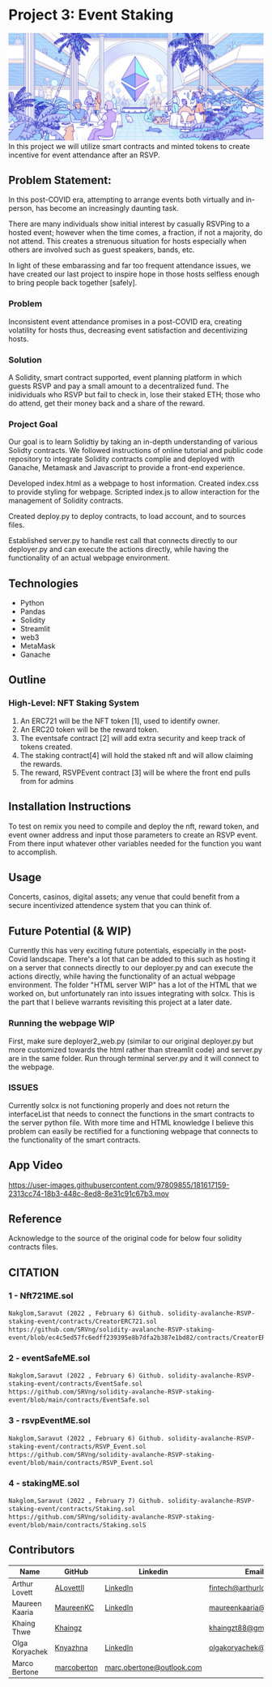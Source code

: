 # Project 3: Event Staking
![](Resources/hero.png)
In this project we will utilize smart contracts and minted tokens to create incentive for event attendance after an RSVP.


## Problem Statement:
In this post-COVID era, attempting to arrange events both virtually and in-person, has become an increasingly daunting task. 

There are many individuals show initial interest by casually RSVPing to a hosted event; however when the time comes, a fraction, if not a majority, do not attend. This creates a strenuous situation for hosts especially when others are involved such as guest speakers, bands, etc.

In light of these embarassing and far too frequent attendance issues, we have created our last project to inspire hope in those hosts selfless enough to bring people back together [safely]. 

### Problem
Inconsistent event attendance promises in a post-COVID era, creating volatility for hosts thus, decreasing event satisfaction and decentivizing hosts.

### Solution
A Solidity, smart contract supported, event planning platform in which guests RSVP and pay a small amount to a decentralized fund. The inidividuals who RSVP but fail to check in, lose their staked ETH; those who do attend, get their money back and a share of the reward.

### Project Goal
Our goal is to learn Solidtiy by taking an in-depth understanding of various Solidty contracts. We followed instructions of online tutorial and public code repository 
to integrate Solidity contracts complie and deployed with Ganache, Metamask and Javascript to provide a front-end experience.

Developed index.html as a webpage to host information. Created index.css to provide styling for webpage. Scripted index.js to allow interaction for the management of Solidity contracts.

Created deploy.py to deploy contracts, to load account, and to sources files. 
 
Established server.py to handle rest call that connects directly to our deployer.py and can execute the actions directly, while having the functionality of an actual webpage environment.

## Technologies
* Python 
* Pandas
* Solidity
* Streamlit
* web3
* MetaMask
* Ganache


## Outline
### High-Level: NFT Staking System
1.  An ERC721 will be the NFT token [1], used to identify owner.
2.  An ERC20 token will be the reward token.
3.	The eventsafe contract [2] will add extra security and keep track of tokens created.
4.  The staking contract[4] will hold the staked nft and will allow claiming the rewards.
5.	The reward, RSVPEvent contract [3] will be where the front end pulls from for admins

## Installation Instructions
To test on remix you need to compile and deploy the nft, reward token, and event owner address and input those parameters to create an RSVP event.  From there input whatever other variables needed for the function you want to accomplish.

## Usage 
Concerts, casinos, digital assets; any venue that could benefit from a secure incentivized attendence system that you can think of.

## Future Potential (& WIP)
Currently this has very exciting future potentials, especially in the post-Covid landscape.  There's a lot that can be added to this such as hosting it on a server that connects directly to our deployer.py and can execute the actions directly, while having the functionality of an actual webpage environment.  The folder "HTML server WIP" has a lot of the HTML that we worked on, but unfortunately ran into issues integrating with solcx.  This is the part that I believe warrants revisiting this project at a later date.

### Running the webpage WIP
First, make sure deployer2_web.py (similar to our original deployer.py but more customized towards the html rather than streamlit code) and server.py are in the same folder. Run through terminal server.py and it will connect to the webpage. 
### ISSUES
Currently solcx is not functioning properly and does not return the interfaceList that needs to connect the functions in the smart contracts to the server python file.  With more time and HTML knowledge I believe this problem can easily be rectified for a functioning webpage that connects to the functionality of the smart contracts.

## App Video


https://user-images.githubusercontent.com/97809855/181617159-2313cc74-18b3-448c-8ed8-8e31c91c67b3.mov









## Reference
Acknowledge to the source of the original code for below four solidity contracts files.

## CITATION
    
### 1 - Nft721ME.sol
    
    Nakglom,Saravut (2022 , February 6) Github. solidity-avalanche-RSVP-staking-event/contracts/CreatorERC721.sol 
    https://github.com/SRVng/solidity-avalanche-RSVP-staking-event/blob/ec4c5ed57fc6edff239395e8b7dfa2b387e1bd82/contracts/CreatorERC721.sol

### 2 - eventSafeME.sol
    
    Nakglom,Saravut (2022 , February 6) Github. solidity-avalanche-RSVP-staking-event/contracts/EventSafe.sol 
    https://github.com/SRVng/solidity-avalanche-RSVP-staking-event/blob/main/contracts/EventSafe.sol

### 3 - rsvpEventME.sol
    
    Nakglom,Saravut (2022 , February 6) Github. solidity-avalanche-RSVP-staking-event/contracts/RSVP_Event.sol 
    https://github.com/SRVng/solidity-avalanche-RSVP-staking-event/blob/main/contracts/RSVP_Event.sol

### 4 - stakingME.sol
    
    Nakglom,Saravut (2022 , February 7) Github. solidity-avalanche-RSVP-staking-event/contracts/Staking.sol 
    https://github.com/SRVng/solidity-avalanche-RSVP-staking-event/blob/main/contracts/Staking.solS

## Contributors
| Name | GitHub | Linkedin | Email |
| ---- | ------ | -------- | ----- |
| Arthur Lovett | [ALovettII](https://github.com/ALovettII) | [LinkedIn](https://www.linkedin.com/in/arthurlovett/) | fintech@arthurlovett.com |
| Maureen Kaaria | [MaureenKC](https://github.com/MaureenKC) | [LinkedIn](https://www.linkedin.com/in/maureen-callahan/) | maureenkaaria@gmail.com |
| Khaing Thwe | [Khaingz](https://github.com/Khaingz) |    | khaingzt88@gmail.com | 
| Olga Koryachek | [Knyazhna](https://github.com/Knyazhna) | [LinkedIn](https://www.linkedin.com/in/olga-koryachek-a74b1877/?msgOverlay=true) | olgakoryachek@live.com | 
| Marco Bertone | [marcoberton](https://github.com/marcoberton) | marc.obertone@outlook.com  |

